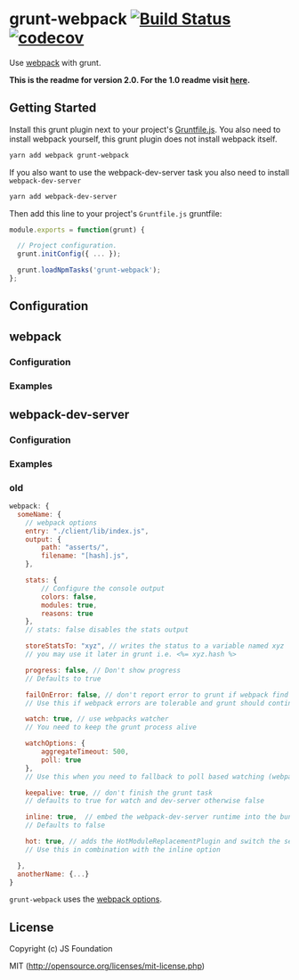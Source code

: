 # grunt-webpack [![Build Status](https://travis-ci.org/webpack-contrib/grunt-webpack.svg?branch=master)](https://travis-ci.org/webpack-contrib/grunt-webpack) [![codecov](https://codecov.io/gh/webpack-contrib/grunt-webpack/branch/master/graph/badge.svg)](https://codecov.io/gh/webpack-contrib/grunt-webpack)

Use [webpack](https://github.com/webpack/webpack) with grunt.

**This is the readme for version 2.0. For the 1.0 readme visit [here](https://github.com/webpack-contrib/grunt-webpack/tree/1.0).** 

## Getting Started

Install this grunt plugin next to your project's [Gruntfile.js](http://gruntjs.com/getting-started). You also need to install webpack yourself, this grunt plugin does not install webpack itself.

```bash
yarn add webpack grunt-webpack
```

If you also want to use the webpack-dev-server task you also need to install `webpack-dev-server`

```bash
yarn add webpack-dev-server
```

Then add this line to your project's `Gruntfile.js` gruntfile:

```javascript
module.exports = function(grunt) {

  // Project configuration.
  grunt.initConfig({ ... });

  grunt.loadNpmTasks('grunt-webpack');
};
```

## Configuration

## webpack

### Configuration

### Examples

## webpack-dev-server

### Configuration

### Examples


### old

``` javascript
webpack: {
  someName: {
	// webpack options
	entry: "./client/lib/index.js",
	output: {
		path: "asserts/",
		filename: "[hash].js",
	},

	stats: {
		// Configure the console output
		colors: false,
		modules: true,
		reasons: true
	},
	// stats: false disables the stats output

	storeStatsTo: "xyz", // writes the status to a variable named xyz
	// you may use it later in grunt i.e. <%= xyz.hash %>

	progress: false, // Don't show progress
	// Defaults to true

	failOnError: false, // don't report error to grunt if webpack find errors
	// Use this if webpack errors are tolerable and grunt should continue

	watch: true, // use webpacks watcher
	// You need to keep the grunt process alive

	watchOptions: {
		aggregateTimeout: 500,
		poll: true
	},
	// Use this when you need to fallback to poll based watching (webpack 1.9.1+ only)

	keepalive: true, // don't finish the grunt task
	// defaults to true for watch and dev-server otherwise false

	inline: true,  // embed the webpack-dev-server runtime into the bundle
	// Defaults to false

	hot: true, // adds the HotModuleReplacementPlugin and switch the server to hot mode
	// Use this in combination with the inline option

  },
  anotherName: {...}
}
```

`grunt-webpack` uses the [webpack options](http://webpack.github.io/docs/configuration.html).


## License

Copyright (c) JS Foundation

MIT (http://opensource.org/licenses/mit-license.php)
